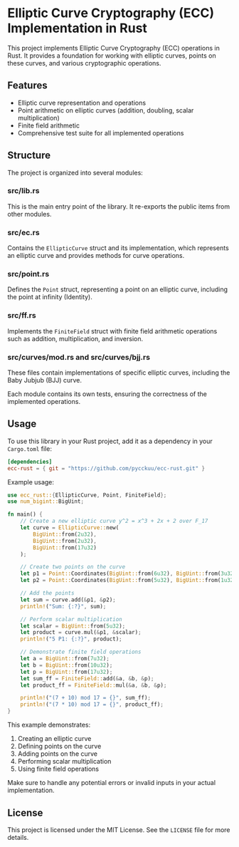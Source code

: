 # Elliptic Curve Cryptography (ECC) Implementation in Rust

This project implements Elliptic Curve Cryptography (ECC) operations in Rust. It provides a foundation for working with elliptic curves, points on these curves, and various cryptographic operations.

## Features

- Elliptic curve representation and operations
- Point arithmetic on elliptic curves (addition, doubling, scalar multiplication)
- Finite field arithmetic
- Comprehensive test suite for all implemented operations

## Structure

The project is organized into several modules:

### src/lib.rs

This is the main entry point of the library. It re-exports the public items from other modules.

### src/ec.rs

Contains the `EllipticCurve` struct and its implementation, which represents an elliptic curve and provides methods for curve operations.

### src/point.rs

Defines the `Point` struct, representing a point on an elliptic curve, including the point at infinity (Identity).

### src/ff.rs

Implements the `FiniteField` struct with finite field arithmetic operations such as addition, multiplication, and inversion.

### src/curves/mod.rs and src/curves/bjj.rs

These files  contain implementations of specific elliptic curves, including the Baby Jubjub (BJJ) curve.

Each module contains its own tests, ensuring the correctness of the implemented operations.

## Usage

To use this library in your Rust project, add it as a dependency in your `Cargo.toml` file:


```toml
[dependencies]
ecc-rust = { git = "https://github.com/pycckuu/ecc-rust.git" }
```

Example usage:

```rust
use ecc_rust::{EllipticCurve, Point, FiniteField};
use num_bigint::BigUint;

fn main() {
    // Create a new elliptic curve y^2 = x^3 + 2x + 2 over F_17
    let curve = EllipticCurve::new(
        BigUint::from(2u32),
        BigUint::from(2u32),
        BigUint::from(17u32)
    );

	// Create two points on the curve
    let p1 = Point::Coordinates(BigUint::from(6u32), BigUint::from(3u32));
    let p2 = Point::Coordinates(BigUint::from(5u32), BigUint::from(1u32));

	// Add the points
    let sum = curve.add(&p1, &p2);
    println!("Sum: {:?}", sum);

	// Perform scalar multiplication
    let scalar = BigUint::from(5u32);
    let product = curve.mul(&p1, &scalar);
    println!("5 P1: {:?}", product);

	// Demonstrate finite field operations
    let a = BigUint::from(7u32);
    let b = BigUint::from(10u32);
    let p = BigUint::from(17u32);
    let sum_ff = FiniteField::add(&a, &b, &p);
    let product_ff = FiniteField::mul(&a, &b, &p);

	println!("(7 + 10) mod 17 = {}", sum_ff);
    println!("(7 * 10) mod 17 = {}", product_ff);
}
```

This example demonstrates:

1. Creating an elliptic curve
2. Defining points on the curve
3. Adding points on the curve
4. Performing scalar multiplication
5. Using finite field operations

Make sure to handle any potential errors or invalid inputs in your actual implementation.


## License

This project is licensed under the MIT License. See the `LICENSE` file for more details.
